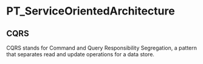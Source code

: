 # PT_ServiceOrientedArchitecture

## CQRS
CQRS stands for Command and Query Responsibility Segregation, a pattern that separates read and update operations for a data store.
